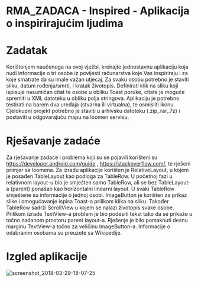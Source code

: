 # RMA_ZADACA - Inspired - Aplikacija o inspirirajućim ljudima

# Zadatak
Korištenjem naučenoga na ovoj vježbi, kreirajte jednostavnu aplikaciju koja nudi
informacije o tri osobe iz povijesti računarstva koje Vas inspiriraju i za koje smatrate da
su imale važan utjecaj. Za svaku osobu potrebno je staviti sliku, datum rođenja/smrti, i
kratak životopis. Definirati klik na sliku koji ispisuje nasumičan citat te osobe u obliku
Toast poruke, citate je moguće spremiti u XML datoteku u obliku polja stringova.
Aplikaciju je potrebno testirati na barem dva uređaja (stvarna ili virtualna), te osmisliti
ikonu. Cjelokupni projekt potrebno je staviti u arhivsku datoteku (.zip,.rar,.7z) i postaviti
u odgovarajuću mapu na loomen servisu.

# Rješavanje zadaće
Za rješavanje zadaće i problema koji su se pojavili korišteni su https://developer.android.com/guide , https://stackoverflow.com/, 
te rješeni primjer sa loomena. Za izradu aplikacije korišten je RelativeLayout, u kojem je posađen TableLayout kao podloga za TableRow. 
U početnoj fazi u relativnom layout-u bio je smješten samo TableRow, ali se bez TableLayout-a (parent) ponašao kao horizontalni linearni 
layout. U svaki TableRow smještene su informacije o jednoj osobi. ImageButton je korišten za prikaz slike i omogućavanje ispisa Toast-a 
prilikom klika na sliku. Također TableRow sadrži ScrollView u kojem se nalazi životopis svake osobe.
Prilikom izrade TextView-a problem je bio podesiti tekst tako da se prikaže u točno zadanom prostoru parent layout-a.
Rješenje je bilo pomaknuti desnu marginu TextView-a točno za veličinu ImageButton-a.
Informacije o odabranim osobama su preuzete sa Wikipedije.

# Izgled aplikacije
![screenshot_2018-03-29-18-07-25](https://user-images.githubusercontent.com/37849326/38105258-dc4a3262-338b-11e8-95ec-e747619323ff.png)
